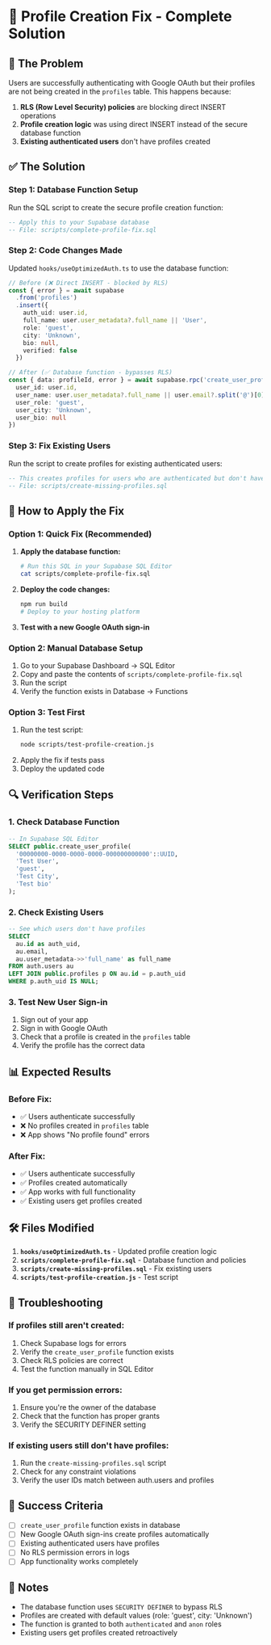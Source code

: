 # 🔧 Profile Creation Fix - Complete Solution

## 🐛 **The Problem**
Users are successfully authenticating with Google OAuth but their profiles are not being created in the `profiles` table. This happens because:

1. **RLS (Row Level Security) policies** are blocking direct INSERT operations
2. **Profile creation logic** was using direct INSERT instead of the secure database function
3. **Existing authenticated users** don't have profiles created

## ✅ **The Solution**

### **Step 1: Database Function Setup**
Run the SQL script to create the secure profile creation function:

```sql
-- Apply this to your Supabase database
-- File: scripts/complete-profile-fix.sql
```

### **Step 2: Code Changes Made**
Updated `hooks/useOptimizedAuth.ts` to use the database function:

```typescript
// Before (❌ Direct INSERT - blocked by RLS)
const { error } = await supabase
  .from('profiles')
  .insert({
    auth_uid: user.id,
    full_name: user.user_metadata?.full_name || 'User',
    role: 'guest',
    city: 'Unknown',
    bio: null,
    verified: false
  })

// After (✅ Database function - bypasses RLS)
const { data: profileId, error } = await supabase.rpc('create_user_profile', {
  user_id: user.id,
  user_name: user.user_metadata?.full_name || user.email?.split('@')[0] || 'User',
  user_role: 'guest',
  user_city: 'Unknown',
  user_bio: null
})
```

### **Step 3: Fix Existing Users**
Run the script to create profiles for existing authenticated users:

```sql
-- This creates profiles for users who are authenticated but don't have profiles
-- File: scripts/create-missing-profiles.sql
```

## 🚀 **How to Apply the Fix**

### **Option 1: Quick Fix (Recommended)**
1. **Apply the database function:**
   ```bash
   # Run this SQL in your Supabase SQL Editor
   cat scripts/complete-profile-fix.sql
   ```

2. **Deploy the code changes:**
   ```bash
   npm run build
   # Deploy to your hosting platform
   ```

3. **Test with a new Google OAuth sign-in**

### **Option 2: Manual Database Setup**
1. Go to your Supabase Dashboard → SQL Editor
2. Copy and paste the contents of `scripts/complete-profile-fix.sql`
3. Run the script
4. Verify the function exists in Database → Functions

### **Option 3: Test First**
1. Run the test script:
   ```bash
   node scripts/test-profile-creation.js
   ```
2. Apply the fix if tests pass
3. Deploy the updated code

## 🔍 **Verification Steps**

### **1. Check Database Function**
```sql
-- In Supabase SQL Editor
SELECT public.create_user_profile(
  '00000000-0000-0000-0000-000000000000'::UUID,
  'Test User',
  'guest',
  'Test City',
  'Test bio'
);
```

### **2. Check Existing Users**
```sql
-- See which users don't have profiles
SELECT 
  au.id as auth_uid,
  au.email,
  au.user_metadata->>'full_name' as full_name
FROM auth.users au
LEFT JOIN public.profiles p ON au.id = p.auth_uid
WHERE p.auth_uid IS NULL;
```

### **3. Test New User Sign-in**
1. Sign out of your app
2. Sign in with Google OAuth
3. Check that a profile is created in the `profiles` table
4. Verify the profile has the correct data

## 📊 **Expected Results**

### **Before Fix:**
- ✅ Users authenticate successfully
- ❌ No profiles created in `profiles` table
- ❌ App shows "No profile found" errors

### **After Fix:**
- ✅ Users authenticate successfully
- ✅ Profiles created automatically
- ✅ App works with full functionality
- ✅ Existing users get profiles created

## 🛠️ **Files Modified**

1. **`hooks/useOptimizedAuth.ts`** - Updated profile creation logic
2. **`scripts/complete-profile-fix.sql`** - Database function and policies
3. **`scripts/create-missing-profiles.sql`** - Fix existing users
4. **`scripts/test-profile-creation.js`** - Test script

## 🔧 **Troubleshooting**

### **If profiles still aren't created:**
1. Check Supabase logs for errors
2. Verify the `create_user_profile` function exists
3. Check RLS policies are correct
4. Test the function manually in SQL Editor

### **If you get permission errors:**
1. Ensure you're the owner of the database
2. Check that the function has proper grants
3. Verify the SECURITY DEFINER setting

### **If existing users still don't have profiles:**
1. Run the `create-missing-profiles.sql` script
2. Check for any constraint violations
3. Verify the user IDs match between auth.users and profiles

## 🎯 **Success Criteria**

- [ ] `create_user_profile` function exists in database
- [ ] New Google OAuth sign-ins create profiles automatically
- [ ] Existing authenticated users have profiles
- [ ] No RLS permission errors in logs
- [ ] App functionality works completely

## 📝 **Notes**

- The database function uses `SECURITY DEFINER` to bypass RLS
- Profiles are created with default values (role: 'guest', city: 'Unknown')
- The function is granted to both `authenticated` and `anon` roles
- Existing users get profiles created retroactively
